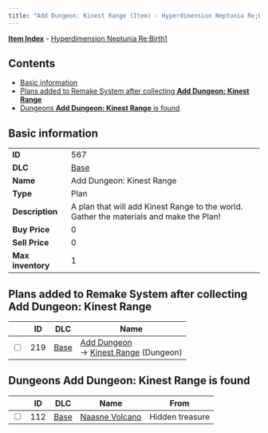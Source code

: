 ```yaml
---
title: "Add Dungeon: Kinest Range (Item) - Hyperdimension Neptunia Re;Birth1"
---
```


[**Item Index**](/neptunia/rb1/item/index.html) - [Hyperdimension Neptunia Re;Birth1](/neptunia/rb1)

## Contents

- [Basic information](#basic-information)
- [Plans added to Remake System after collecting **Add Dungeon: Kinest Range**](#plans-added-to-remake-system-after-collecting-add-dungeon-kinest-range)
- [Dungeons **Add Dungeon: Kinest Range** is found](#dungeons-add-dungeon-kinest-range-is-found)

## Basic information

|   |   |
| -- | -- |
| **ID** | 567 |
| **DLC** | [Base](/neptunia/rb1/dlc/1-base.html) |
| **Name** | Add Dungeon: Kinest Range |
| **Type** | Plan |
| **Description** | A plan that will add Kinest Range to the world. Gather the materials and make the Plan! |
| **Buy Price** | 0 |
| **Sell Price** | 0 |
| **Max inventory** | 1 |

## Plans added to Remake System after collecting **Add Dungeon: Kinest Range**

|    | ID | DLC | Name |
| -- | -- | --- | ---- |
| <input type="checkbox" id="rb1-remake-1-219" class="trackbox" /> | 219 | [Base](/neptunia/rb1/dlc/1-base.html) | [Add Dungeon](/neptunia/rb1/remake/1-219-add-dungeon.html)<br />→ [Kinest Range](/neptunia/rb1/dungeon/1-114-kinest-range.html) (Dungeon) |

## Dungeons **Add Dungeon: Kinest Range** is found

|    | ID | DLC | Name | From |
| -- | -- | --- | ---- | ---- |
| <input type="checkbox" id="rb1-dungeon-1-112" class="trackbox" /> | 112 | [Base](/neptunia/rb1/dlc/1-base.html) | [Naasne Volcano](/neptunia/rb1/dungeon/1-112-naasne-volcano.html) | Hidden treasure |